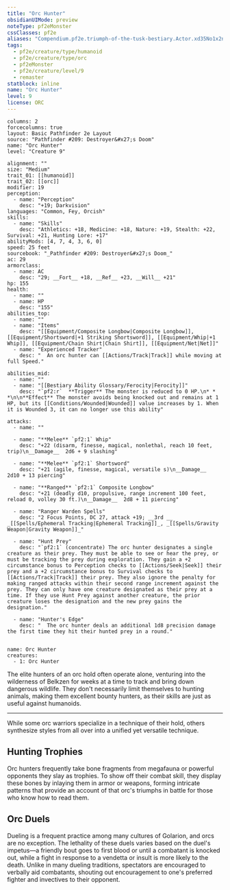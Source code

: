 ```yaml
---
title: "Orc Hunter"
obsidianUIMode: preview
noteType: pf2eMonster
cssClasses: pf2e
aliases: "Compendium.pf2e.triumph-of-the-tusk-bestiary.Actor.xd35No1x2n1MDVCm" 
tags:
  - pf2e/creature/type/humanoid
  - pf2e/creature/type/orc
  - pf2eMonster
  - pf2e/creature/level/9
  - remaster
statblock: inline
name: "Orc Hunter"
level: 9
license: ORC
---
```


```statblock
columns: 2
forcecolumns: true
layout: Basic Pathfinder 2e Layout
source: "Pathfinder #209: Destroyer&#x27;s Doom"
name: "Orc Hunter"
level: "Creature 9"

alignment: ""
size: "Medium"
trait_01: [[humanoid]]
trait_02: [[orc]]
modifier: 19
perception:
  - name: "Perception"
    desc: "+19; Darkvision"
languages: "Common, Fey, Orcish"
skills:
  - name: "Skills"
    desc: "Athletics: +18, Medicine: +18, Nature: +19, Stealth: +22, Survival: +21, Hunting Lore: +17"
abilityMods: [4, 7, 4, 3, 6, 0]
speed: 25 feet
sourcebook: "_Pathfinder #209: Destroyer&#x27;s Doom_"
ac: 29
armorclass:
  - name: AC
    desc: "29; __Fort__ +18, __Ref__ +23, __Will__ +21"
hp: 155
health:
  - name: ""
  - name: HP
    desc: "155"
abilities_top:
  - name: ""
  - name: "Items"
    desc: "[[Equipment/Composite Longbow|Composite Longbow]], [[Equipment/Shortsword|+1 Striking Shortsword]], [[Equipment/Whip|+1 Whip]], [[Equipment/Chain Shirt|Chain Shirt]], [[Equipment/Net|Net]]"
  - name: "Experienced Tracker"
    desc: "  An orc hunter can [[Actions/Track|Track]] while moving at full Speed."

abilities_mid:
  - name: ""
  - name: "[[Bestiary Ability Glossary/Ferocity|Ferocity]]"
    desc: "`pf2:r`  **Trigger** The monster is reduced to 0 HP.\n* * *\n\n**Effect** The monster avoids being knocked out and remains at 1 HP, but its [[Conditions/Wounded|Wounded]] value increases by 1. When it is Wounded 3, it can no longer use this ability"

attacks:
  - name: ""

  - name: "**Melee** `pf2:1` Whip"
    desc: "+22 (disarm, finesse, magical, nonlethal, reach 10 feet, trip)\n__Damage__  2d6 + 9 slashing"

  - name: "**Melee** `pf2:1` Shortsword"
    desc: "+21 (agile, finesse, magical, versatile s)\n__Damage__  2d10 + 13 piercing"

  - name: "**Ranged** `pf2:1` Composite Longbow"
    desc: "+21 (deadly d10, propulsive, range increment 100 feet, reload 0, volley 30 ft.)\n__Damage__  2d8 + 11 piercing"

  - name: "Ranger Warden Spells"
    desc: "2 Focus Points, DC 27, attack +19; __3rd __  _[[Spells/Ephemeral Tracking|Ephemeral Tracking]]_, _[[Spells/Gravity Weapon|Gravity Weapon]]_"

  - name: "Hunt Prey"
    desc: "`pf2:1` (concentrate) The orc hunter designates a single creature as their prey. They must be able to see or hear the prey, or must be tracking the prey during exploration. They gain a +2 circumstance bonus to Perception checks to [[Actions/Seek|Seek]] their prey and a +2 circumstance bonus to Survival checks to [[Actions/Track|Track]] their prey. They also ignore the penalty for making ranged attacks within their second range increment against the prey. They can only have one creature designated as their prey at a time. If they use Hunt Prey against another creature, the prior creature loses the designation and the new prey gains the designation."

  - name: "Hunter's Edge"
    desc: "  The orc hunter deals an additional 1d8 precision damage the first time they hit their hunted prey in a round."
 
```

```encounter-table
name: Orc Hunter
creatures:
  - 1: Orc Hunter
```



The elite hunters of an orc hold often operate alone, venturing into the wilderness of Belkzen for weeks at a time to track and bring down dangerous wildlife. They don't necessarily limit themselves to hunting animals, making them excellent bounty hunters, as their skills are just as useful against humanoids.

* * *

While some orc warriors specialize in a technique of their hold, others synthesize styles from all over into a unified yet versatile technique.

## Hunting Trophies

Orc hunters frequently take bone fragments from megafauna or powerful opponents they slay as trophies. To show off their combat skill, they display these bones by inlaying them in armor or weapons, forming intricate patterns that provide an account of that orc's triumphs in battle for those who know how to read them.

## Orc Duels

Dueling is a frequent practice among many cultures of Golarion, and orcs are no exception. The lethality of these duels varies based on the duel's impetus—a friendly bout goes to first blood or until a combatant is knocked out, while a fight in response to a vendetta or insult is more likely to the death. Unlike in many dueling traditions, spectators are encouraged to verbally aid combatants, shouting out encouragement to one's preferred fighter and invectives to their opponent.
